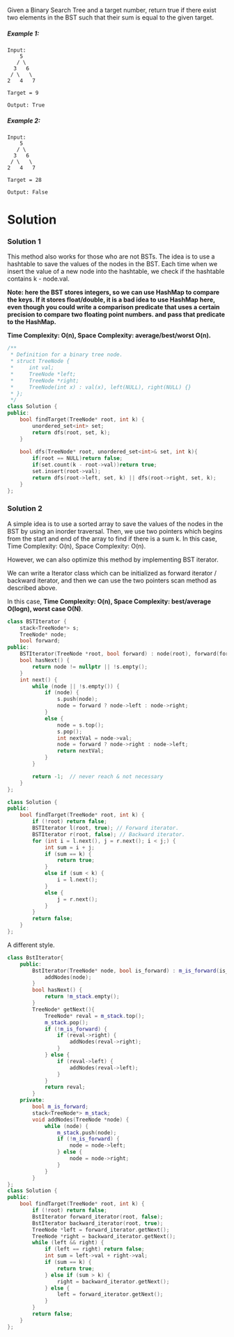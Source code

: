 Given a Binary Search Tree and a target number, return true if there exist two elements in the BST such that their sum is equal to the given target.

##### Example 1:

```
Input: 
    5
   / \
  3   6
 / \   \
2   4   7

Target = 9

Output: True
```

##### Example 2:

```
Input: 
    5
   / \
  3   6
 / \   \
2   4   7

Target = 28

Output: False
```

# Solution

### Solution 1
This method also works for those who are not BSTs. The idea is to use a hashtable to save the values of the nodes in the BST. Each time when we insert the value of a new node into the hashtable, we check if the hashtable contains k - node.val.

__Note: here the BST stores integers, so we can use HashMap to compare the keys. If it stores float/double, it is a bad idea to use HashMap here, even though you could write a comparison predicate that uses a certain precision to compare two floating point numbers. and pass that predicate to the HashMap.__

__Time Complexity: O(n), Space Complexity: average/best/worst O(n).__

```cpp
/**
 * Definition for a binary tree node.
 * struct TreeNode {
 *     int val;
 *     TreeNode *left;
 *     TreeNode *right;
 *     TreeNode(int x) : val(x), left(NULL), right(NULL) {}
 * };
 */
class Solution {
public:
    bool findTarget(TreeNode* root, int k) {
        unordered_set<int> set;
        return dfs(root, set, k);
    }
    
    bool dfs(TreeNode* root, unordered_set<int>& set, int k){
        if(root == NULL)return false;
        if(set.count(k - root->val))return true;
        set.insert(root->val);
        return dfs(root->left, set, k) || dfs(root->right, set, k);
    }
};
```

### Solution 2

A simple idea is to use a sorted array to save the values of the nodes in the BST by using an inorder traversal. Then, we use two pointers which begins from the start and end of the array to find if there is a sum k. In this case, Time Complexity: O(n), Space Complexity: O(n).

However, we can also optimize this method by implementing BST iterator.

We can write a Iterator class which can be initialized as forward iterator / backward iterator, and then we can use the two pointers scan method as described above.

In this case, __Time Complexity: O(n), Space Complexity: best/average O(logn), worst case O(N)__.


```cpp
class BSTIterator {
    stack<TreeNode*> s;
    TreeNode* node;
    bool forward;
public:
    BSTIterator(TreeNode *root, bool forward) : node(root), forward(forward) {};
    bool hasNext() {
        return node != nullptr || !s.empty();
    }
    int next() {
        while (node || !s.empty()) {
            if (node) {
                s.push(node);
                node = forward ? node->left : node->right;
            }
            else {
                node = s.top();
                s.pop();
                int nextVal = node->val;
                node = forward ? node->right : node->left;
                return nextVal;
            }
        }

        return -1;  // never reach & not necessary
    }
};

class Solution {
public:
    bool findTarget(TreeNode* root, int k) {
        if (!root) return false;
        BSTIterator l(root, true); // Forward iterator.
        BSTIterator r(root, false); // Backward iterator.
        for (int i = l.next(), j = r.next(); i < j;) {
            int sum = i + j;
            if (sum == k) {
                return true;
            }
            else if (sum < k) {
                i = l.next();
            }
            else {
                j = r.next();
            }
        }
        return false;
    }
};
```

A different style.

```cpp
class BstIterator{
    public:
        BstIterator(TreeNode* node, bool is_forward) : m_is_forward(is_forward) {
            addNodes(node);
        }
        bool hasNext() {
            return !m_stack.empty();
        }
        TreeNode* getNext(){
            TreeNode* reval = m_stack.top();
            m_stack.pop();
            if (!m_is_forward) {
                if (reval->right) {
                    addNodes(reval->right);
                }
            } else {
                if (reval->left) {
                    addNodes(reval->left);
                }
            }
            return reval;
        }
    private:
        bool m_is_forward;
        stack<TreeNode*> m_stack;
        void addNodes(TreeNode *node) {
            while (node) {
                m_stack.push(node);
                if (!m_is_forward) {
                    node = node->left;
                } else {
                    node = node->right;
                }
            }
        }
};
class Solution {
public:
    bool findTarget(TreeNode* root, int k) {
        if (!root) return false;
        BstIterator forward_iterator(root, false);
        BstIterator backward_iterator(root, true);
        TreeNode *left = forward_iterator.getNext();
        TreeNode *right = backward_iterator.getNext();
        while (left && right) {
            if (left == right) return false;
            int sum = left->val + right->val;
            if (sum == k) {
                return true;
            } else if (sum > k) {
                right = backward_iterator.getNext();
            } else {
                left = forward_iterator.getNext();
            }
        }
        return false;
    }
};
```
